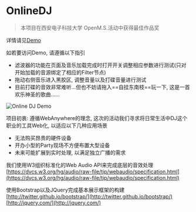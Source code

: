 OnlineDJ
========

>本项目在西安电子科技大学 OpenM.S.活动中获得最佳作品奖

详情请见[Demo](http://xlucien.net/onlineDJ/)  

如若要访问Demo, 请遵循以下指引  
+ 滤波器的功能在页面及音乐加载完成时打开开关调整相应参数进行测试(只对开始加载的音源绑定了相应的Filter节点)  
+ 拖动右侧音乐进入黑胶区, 调整音量以及打碟音量进行测试  
+ 目前打碟的音效非常难听...但也不妨请拖入==自挂东南枝==玩一下, 这是一首欢乐神圣的歌曲......  

![Online DJ Demo](http://ww4.sinaimg.cn/large/4e42d09bjw1e5o53inqp9j211y0k3wiq.jpg)

项目初衷: 遵循WebAnywhere的理念, 这次的活动我们寻求将日常生活中DJ这个职业的工具Web化, 以适应以下几种应用场景  
+ 无法购买昂贵的硬件设备  
+ 开办小型的Party现场不方便布置大型设备  
+ 未来可能扩展到实时处理, 以满足独立广播的需求  

我们使用W3组织标准化的Web Audio API来完成底层的音效处理  
[https://dvcs.w3.org/hg/audio/raw-file/tip/webaudio/specification.html](https://dvcs.w3.org/hg/audio/raw-file/tip/webaudio/specification.html)  


使用Bootstrap以及JQuery完成基本展示框架的构建  
[http://twitter.github.io/bootstrap/](http://twitter.github.io/bootstrap/)
[http://jquery.com/](http://jquery.com/)  
